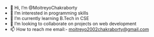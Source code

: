 - 👋 Hi, I’m @MoitreyoChakraborty
- 👀 I’m interested in programming skills
- 🌱 I’m currently learning B.Tech in CSE
- 💞️ I’m looking to collaborate on projects on web development
- 📫 How to reach me email:- moitreyo2002chakraborty@gmail.com

<!---
MoitreyoChakraborty/MoitreyoChakraborty is a ✨ special ✨ repository because its `README.md` (this file) appears on your GitHub profile.
You can click the Preview link to take a look at your changes.
--->
